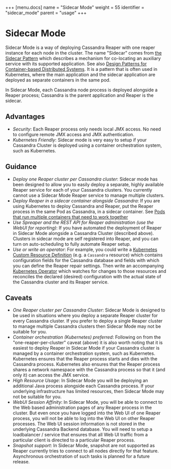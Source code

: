 +++
[menu.docs]
name = "Sidecar Mode"
weight = 55
identifier = "sidecar_mode"
parent = "usage"
+++


# Sidecar Mode

Sidecar Mode is a way of deploying Cassandra Reaper with one reaper instance for each node in the cluster.
The name "Sidecar" comes from [the Sidecar Pattern](https://github.com/microsoftdocs/architecture-center/blob/master/docs/patterns/sidecar.md) which describes a mechanism for co-locating an auxiliary service with its supported application.
See also  [Design Patterns for Container-based Distributed Systems](https://www.usenix.org/conference/hotcloud16/workshop-program/presentation/burns).
It is a pattern that is often used in Kubernetes, where the main application and the sidecar application are deployed as separate containers in the same pod.

In Sidecar Mode, each Cassandra node process is deployed alongside a Reaper process; Cassandra is the parent application and Reaper is the sidecar.

## Advantages

 * *Security*: Each Reaper process only needs local JMX access. No need to configure remote JMX access and JMX authentication.
 * *Kubernetes Friendly*: Sidecar mode is very easy to setup if your Cassandra Cluster is deployed using a container orchestration system, such as Kubernetes.


## Guidance

 * *Deploy one Reaper cluster per Cassandra cluster*: Sidecar mode has been designed to allow you to easily deploy a separate, highly available Reaper service for each of your Cassandra clusters. You currently cannot use a Sidecar Mode Reaper service to manage multiple clusters.
 * *Deploy Reaper in a sidecar container alongside Cassandra*: If you are using Kubernetes to deploy Cassandra and Reaper, put the Reaper process in the same Pod as Cassandra, in a sidecar container. See [Pods that run multiple containers that need to work together](https://kubernetes.io/docs/concepts/workloads/pods/pod-overview/)
 * *Use Spreaper and the REST API for Reaper administration (use the WebUI for reporting)*: If you have automated the deployment of Reaper in Sidecar Mode alongside a Cassandra Cluster (described above). Clusters in sidecar mode are self registered into Reaper, and you can turn on auto-scheduling to fully automate Reaper setup.
 * *Use or write an operator*: For example, you could write a [Kubernetes Custom Resource Definition](https://kubernetes.io/docs/concepts/extend-kubernetes/api-extension/custom-resources/) (e.g. a `Cassandra` resource) which contains configuration fields for the Cassandra database and fields with which you can define the Reaper repair settings.
   Then write an accompanying [Kubernetes Operator](https://coreos.com/operators/) which watches for changes to those resources and reconciles the declared (desired) configuration with the actual state of the Cassandra cluster and its Reaper service.

## Caveats

 * *One Reaper cluster per Cassandra Cluster*: Sidecar Mode is designed to be used in situations where you deploy a separate Reaper cluster for every Cassandra cluster.
   If you prefer to deploy a single Reaper cluster to manage multiple Cassandra clusters then Sidecar Mode may not be suitable for you.
 * *Container orchestration (Kubernetes) preferred*: Following on from the "one-reaper-per-cluster" caveat (above) it is also worth noting that it is easiest to deploy Reaper in Sidecar Mode if your Cassandra cluster is managed by a container orchestration system, such as Kubernetes.
   Kubernetes ensures that the Reaper process starts and dies with the Cassandra process.
   Kubernetes also ensures that the Reaper process shares a network namespace with the Cassandra process so that it (and only it) can access the JMX service.
 * *High Resource Usage*: In Sidecar Mode you will be deploying an additional Java process alongside each Cassandra process.
   If your underlying infrastructure has limited resources, then Sidecar Mode may not be suitable for you.
 * *WebUI Session Affinity*: In Sidecar Mode, you will be able to connect to the Web based administration pages of any Reaper process in the cluster.
    But even once you have logged into the Web UI of one Reaper process, you will not be able to log into the Web UI on other Reaper processes.
    The Web UI session information is not stored in the underlying Cassandra Backend database.
    You will need to setup a loadbalancer / service that ensures that all Web UI traffic from a particular client is directed to a particular Reaper process.
 * *Snapshot support*: In Sidecar Mode, snapshot are not supported as Reaper currently tries to connect to all nodes directly for that feature. Asynchronous orchestration of such tasks is planned for a future release.

